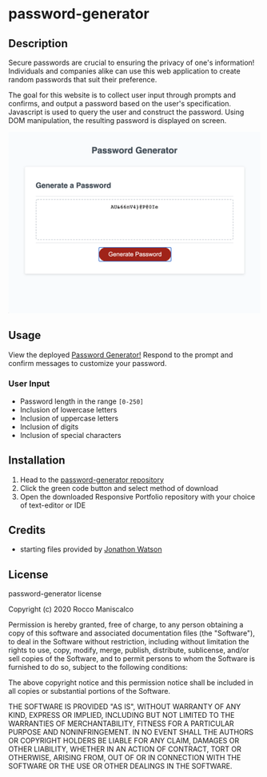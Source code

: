 # password-generator

## Description

Secure passwords are crucial to ensuring the privacy of one's information! Individuals and companies alike can use this web application to create random passwords that suit their preference.

The goal for this website is to collect user input through prompts and confirms, and output a password based on the user's specification. Javascript is used to query the user and construct the password. Using DOM manipulation, the resulting password is displayed on screen.

![Password Generator](password-generator.png)

## Usage

View the deployed [Password Generator!](https://roccomaniscalco.github.io/password-generator/) Respond to the prompt and confirm messages to customize your password.

### User Input

* Password length in the range `[0-250]`
* Inclusion of lowercase letters
* Inclusion of uppercase letters
* Inclusion of digits
* Inclusion of special characters

## Installation

1.  Head to the [password-generator repository](https://github.com/roccomaniscalco/password-generator)
2.  Click the green code button and select method of download
3.  Open the downloaded Responsive Portfolio repository with your choice of text-editor or IDE

## Credits

* starting files provided by [Jonathon Watson](https://github.com/jonathanjwatson)

## License
password-generator license

Copyright (c) 2020 Rocco Maniscalco

Permission is hereby granted, free of charge, to any person obtaining a copy
of this software and associated documentation files (the "Software"), to deal
in the Software without restriction, including without limitation the rights
to use, copy, modify, merge, publish, distribute, sublicense, and/or sell
copies of the Software, and to permit persons to whom the Software is
furnished to do so, subject to the following conditions:

The above copyright notice and this permission notice shall be included in all
copies or substantial portions of the Software.

THE SOFTWARE IS PROVIDED "AS IS", WITHOUT WARRANTY OF ANY KIND, EXPRESS OR
IMPLIED, INCLUDING BUT NOT LIMITED TO THE WARRANTIES OF MERCHANTABILITY,
FITNESS FOR A PARTICULAR PURPOSE AND NONINFRINGEMENT. IN NO EVENT SHALL THE
AUTHORS OR COPYRIGHT HOLDERS BE LIABLE FOR ANY CLAIM, DAMAGES OR OTHER
LIABILITY, WHETHER IN AN ACTION OF CONTRACT, TORT OR OTHERWISE, ARISING FROM,
OUT OF OR IN CONNECTION WITH THE SOFTWARE OR THE USE OR OTHER DEALINGS IN THE
SOFTWARE.